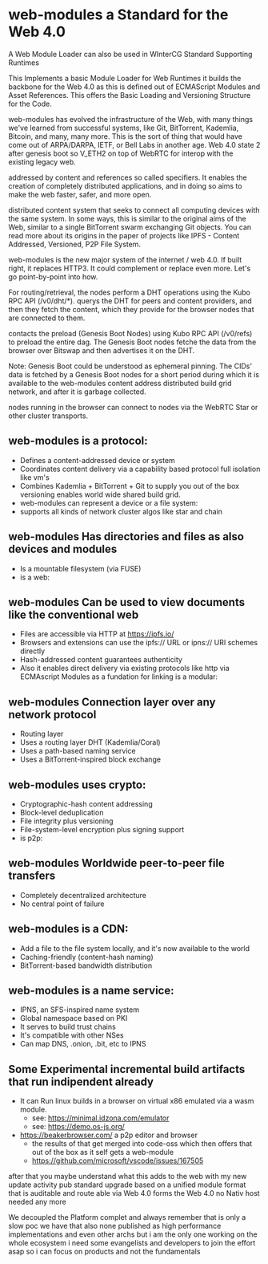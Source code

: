 # web-modules a Standard for the Web 4.0
A Web Module Loader can also be used in WInterCG Standard Supporting Runtimes

This Implements a basic Module Loader for Web Runtimes it builds the backbone for the Web 4.0 as this is defined out of
ECMAScript Modules and Asset References. This offers the Basic Loading and Versioning Structure for the Code. 


web-modules has evolved the infrastructure of the Web, with many things we've learned from successful systems, like Git, BitTorrent, Kademlia, Bitcoin, and many, many more. This is the sort of thing that would have come out of ARPA/DARPA, IETF, or Bell Labs in another age. Web 4.0 state 2 after genesis boot so V_ETH2 on top of WebRTC for interop with the existing legacy web.

addressed by content and references so called specifiers. It enables the creation of completely distributed applications, and in doing so aims to make the web faster, safer, and more open.

distributed content system that seeks to connect all computing devices with the same system. In some ways, this is similar to the original aims of the Web, similar to a single BitTorrent swarm exchanging Git objects. You can read more about its origins in the paper of projects like IPFS - Content Addressed, Versioned, P2P File System.

web-modules is the new major system of the internet / web 4.0. If built right, it replaces HTTP3. It could complement or replace even more. Let's go point-by-point into how.


For routing/retrieval, the nodes perform a DHT operations using the Kubo RPC API (/v0/dht/*). querys the DHT for peers and content providers, and then they fetch the content, which they provide for the browser nodes that are connected to them.

contacts the preload (Genesis Boot Nodes) using Kubo RPC API (/v0/refs) to preload the entire dag. The Genesis Boot nodes fetche the data from the browser over Bitswap and then advertises it on the DHT.

Note: Genesis Boot could be understood as ephemeral pinning. The CIDs' data is fetched by a Genesis Boot nodes for a short period during which it is available to the web-modules content address distributed build grid network, and after it is garbage collected.

nodes running in the browser can connect to nodes via the WebRTC Star or other cluster transports.

## web-modules is a protocol:
- Defines a content-addressed device or system
- Coordinates content delivery via a capability based protocol full isolation like vm's
- Combines Kademlia + BitTorrent + Git to supply you out of the box versioning enables world wide shared build grid.
- web-modules can represent a device or a file system:
- supports all kinds of network cluster algos like star and chain 

## web-modules Has directories and files as also devices and modules
- Is a mountable filesystem (via FUSE)
- is a web:

## web-modules Can be used to view documents like the conventional web
- Files are accessible via HTTP at https://ipfs.io/<path>
- Browsers and extensions can use the ipfs:// URL or ipns:// URI schemes directly
- Hash-addressed content guarantees authenticity
- Also it enables direct delivery via existing protocols like http via ECMAscript Modules as a fundation for linking
is a modular:

## web-modules Connection layer over any network protocol
- Routing layer
- Uses a routing layer DHT (Kademlia/Coral)
- Uses a path-based naming service
- Uses a BitTorrent-inspired block exchange

## web-modules uses crypto:
- Cryptographic-hash content addressing
- Block-level deduplication
- File integrity plus versioning
- File-system-level encryption plus signing support
- is p2p:

## web-modules Worldwide peer-to-peer file transfers
- Completely decentralized architecture
- No central point of failure

## web-modules is a CDN:
- Add a file to the file system locally, and it's now available to the world
- Caching-friendly (content-hash naming)
- BitTorrent-based bandwidth distribution

## web-modules is a name service:
- IPNS, an SFS-inspired name system
- Global namespace based on PKI
- It serves to build trust chains
- It's compatible with other NSes
- Can map DNS, .onion, .bit, etc to IPNS


## Some Experimental incremental build artifacts that run indipendent already
- It can Run linux builds in a browser on virtual x86 emulated via a wasm module. 
  - see: https://minimal.idzona.com/emulator
  - see: https://demo.os-js.org/
- https://beakerbrowser.com/ a p2p editor and browser
  - the results of that get merged into code-oss which then offers that out of the box as it self gets a web-module
  - https://github.com/microsoft/vscode/issues/167505

after that you maybe understand what this adds to the web with my new update activity pub standard upgrade based on a unified module format that is auditable and route able via Web 4.0 forms the Web 4.0 no Nativ host needed any more

We decoupled the Platform complet and always remember that is only a slow poc we have that also none published as high performance implementations and even other archs but i am the only one working on the whole ecosystem i need some evangelists and developers to join the effort asap so i can focus on products and not the fundamentals 
